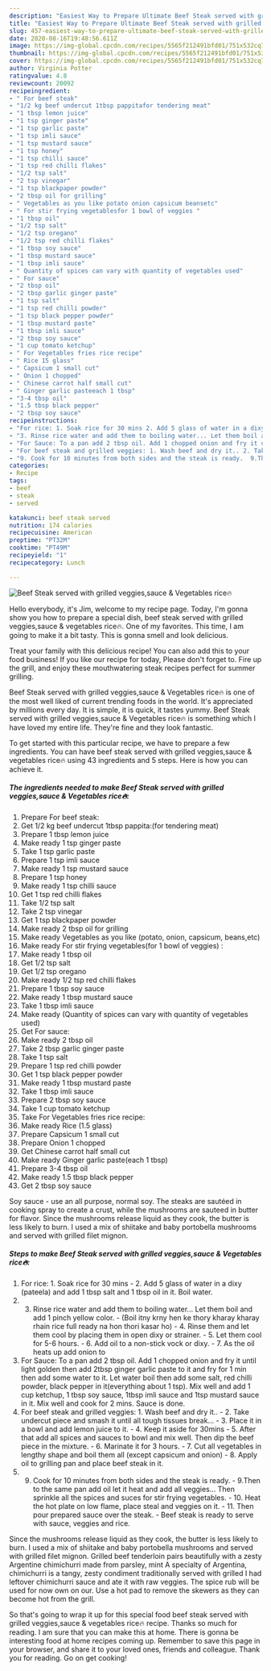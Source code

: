 ```yaml
---
description: "Easiest Way to Prepare Ultimate Beef Steak served with grilled veggies,sauce &amp;amp; Vegetables rice🔥"
title: "Easiest Way to Prepare Ultimate Beef Steak served with grilled veggies,sauce &amp;amp; Vegetables rice🔥"
slug: 457-easiest-way-to-prepare-ultimate-beef-steak-served-with-grilled-veggies-sauce-and-amp-vegetables-rice
date: 2020-08-16T19:48:56.611Z
image: https://img-global.cpcdn.com/recipes/5565f212491bfd01/751x532cq70/beef-steak-served-with-grilled-veggiessauce-vegetables-rice🔥-recipe-main-photo.jpg
thumbnail: https://img-global.cpcdn.com/recipes/5565f212491bfd01/751x532cq70/beef-steak-served-with-grilled-veggiessauce-vegetables-rice🔥-recipe-main-photo.jpg
cover: https://img-global.cpcdn.com/recipes/5565f212491bfd01/751x532cq70/beef-steak-served-with-grilled-veggiessauce-vegetables-rice🔥-recipe-main-photo.jpg
author: Virginia Potter
ratingvalue: 4.8
reviewcount: 20092
recipeingredient:
- " For beef steak"
- "1/2 kg beef undercut 1tbsp pappitafor tendering meat"
- "1 tbsp lemon juice"
- "1 tsp ginger paste"
- "1 tsp garlic paste"
- "1 tsp imli sauce"
- "1 tsp mustard sauce"
- "1 tsp honey"
- "1 tsp chilli sauce"
- "1 tsp red chilli flakes"
- "1/2 tsp salt"
- "2 tsp vinegar"
- "1 tsp blackpaper powder"
- "2 tbsp oil for grilling"
- " Vegetables as you like potato onion capsicum beansetc"
- " For stir frying vegetablesfor 1 bowl of veggies "
- "1 tbsp oil"
- "1/2 tsp salt"
- "1/2 tsp oregano"
- "1/2 tsp red chilli flakes"
- "1 tbsp soy sauce"
- "1 tbsp mustard sauce"
- "1 tbsp imli sauce"
- " Quantity of spices can vary with quantity of vegetables used"
- " For sauce"
- "2 tbsp oil"
- "2 tbsp garlic ginger paste"
- "1 tsp salt"
- "1 tsp red chilli powder"
- "1 tsp black pepper powder"
- "1 tbsp mustard paste"
- "1 tbsp imli sauce"
- "2 tbsp soy sauce"
- "1 cup tomato ketchup"
- " For Vegetables fries rice recipe"
- " Rice 15 glass"
- " Capsicum 1 small cut"
- " Onion 1 chopped"
- " Chinese carrot half small cut"
- " Ginger garlic pasteeach 1 tbsp"
- "3-4 tbsp oil"
- "1.5 tbsp black pepper"
- "2 tbsp soy sauce"
recipeinstructions:
- "For rice: 1. Soak rice for 30 mins 2. Add 5 glass of water in a dixy (pateela) and add 1 tbsp salt and 1 tbsp oil in it. Boil water."
- "3. Rinse rice water and add them to boiling water... Let them boil and add 1 pinch yellow color.  (Boil itny krny hen ke thory kharay kharay rhain rice full ready na hon thori kasar ho) 4. Rinse them and let them cool by placing them in open dixy or strainer.  5. Let them cool for 5-6 hours. 6. Add oil to a non-stick vock or dixy. 7. As the oil heats up add onion to"
- "For Sauce: To a pan add 2 tbsp oil. Add 1 chopped onion and fry it until light golden then add 2tbsp ginger garlic paste to it and fry for 1 min then add some water to it. Let water boil then add some salt, red chilli powder, black pepper in it(everything about 1 tsp). Mix well and add 1 cup ketchup, 1 tbsp soy sauce, 1tbsp imli sauce and 1tsp mustard sauce in it. Mix well and cook for 2 mins. Sauce is done."
- "For beef steak and grilled veggies: 1. Wash beef and dry it.. 2. Take undercut piece and smash it until all tough tissues break... 3. Place it in a bowl and add lemon juice to it. 4. Keep it aside for 30mins  5. After that add all spices and sauces to bowl and mix well. Then dip the beef piece in the mixture.  6. Marinate it for 3 hours.  7. Cut all vegetables in lengthy shape and boil them all (except capsicum and onion) 8. Apply oil to grilling pan and place beef steak in it."
- "9. Cook for 10 minutes from both sides and the steak is ready.  9.Then to the same pan add oil let it heat and add all veggies... Then sprinkle all the spices and suces for stir frying vegetables.  10. Heat the hot plate on low flame, place steal and veggies on it.  11. Then pour prepared sauce over the steak.  Beef steak is ready to serve with sauce, veggies and rice."
categories:
- Recipe
tags:
- beef
- steak
- served

katakunci: beef steak served 
nutrition: 174 calories
recipecuisine: American
preptime: "PT32M"
cooktime: "PT49M"
recipeyield: "1"
recipecategory: Lunch

---
```



![Beef Steak served with grilled veggies,sauce &amp; Vegetables rice🔥](https://img-global.cpcdn.com/recipes/5565f212491bfd01/751x532cq70/beef-steak-served-with-grilled-veggiessauce-vegetables-rice🔥-recipe-main-photo.jpg)

Hello everybody, it's Jim, welcome to my recipe page. Today, I'm gonna show you how to prepare a special dish, beef steak served with grilled veggies,sauce &amp; vegetables rice🔥. One of my favorites. This time, I am going to make it a bit tasty. This is gonna smell and look delicious.

Treat your family with this delicious recipe! You can also add this to your food business! If you like our recipe for today, Please don&#39;t forget to. Fire up the grill, and enjoy these mouthwatering steak recipes perfect for summer grilling.

Beef Steak served with grilled veggies,sauce &amp; Vegetables rice🔥 is one of the most well liked of current trending foods in the world. It's appreciated by millions every day. It is simple, it is quick, it tastes yummy. Beef Steak served with grilled veggies,sauce &amp; Vegetables rice🔥 is something which I have loved my entire life. They're fine and they look fantastic.


To get started with this particular recipe, we have to prepare a few ingredients. You can have beef steak served with grilled veggies,sauce &amp; vegetables rice🔥 using 43 ingredients and 5 steps. Here is how you can achieve it.

<!--inarticleads1-->

##### The ingredients needed to make Beef Steak served with grilled veggies,sauce &amp; Vegetables rice🔥:

1. Prepare  For beef steak:
1. Get 1/2 kg beef undercut 1tbsp pappita:(for tendering meat)
1. Prepare 1 tbsp lemon juice
1. Make ready 1 tsp ginger paste
1. Take 1 tsp garlic paste
1. Prepare 1 tsp imli sauce
1. Make ready 1 tsp mustard sauce
1. Prepare 1 tsp honey
1. Make ready 1 tsp chilli sauce
1. Get 1 tsp red chilli flakes
1. Take 1/2 tsp salt
1. Take 2 tsp vinegar
1. Get 1 tsp blackpaper powder
1. Make ready 2 tbsp oil for grilling
1. Make ready  Vegetables as you like (potato, onion, capsicum, beans,etc)
1. Make ready  For stir frying vegetables(for 1 bowl of veggies) :
1. Make ready 1 tbsp oil
1. Get 1/2 tsp salt
1. Get 1/2 tsp oregano
1. Make ready 1/2 tsp red chilli flakes
1. Prepare 1 tbsp soy sauce
1. Make ready 1 tbsp mustard sauce
1. Take 1 tbsp imli sauce
1. Make ready  (Quantity of spices can vary with quantity of vegetables used)
1. Get  For sauce:
1. Make ready 2 tbsp oil
1. Take 2 tbsp garlic ginger paste
1. Take 1 tsp salt
1. Prepare 1 tsp red chilli powder
1. Get 1 tsp black pepper powder
1. Make ready 1 tbsp mustard paste
1. Take 1 tbsp imli sauce
1. Prepare 2 tbsp soy sauce
1. Take 1 cup tomato ketchup
1. Take  For Vegetables fries rice recipe:
1. Make ready  Rice (1.5 glass)
1. Prepare  Capsicum 1 small cut
1. Prepare  Onion 1 chopped
1. Get  Chinese carrot half small cut
1. Make ready  Ginger garlic paste(each 1 tbsp)
1. Prepare 3-4 tbsp oil
1. Make ready 1.5 tbsp black pepper
1. Get 2 tbsp soy sauce


Soy sauce - use an all purpose, normal soy. The steaks are sautéed in cooking spray to create a crust, while the mushrooms are sauteed in butter for flavor. Since the mushrooms release liquid as they cook, the butter is less likely to burn. I used a mix of shiitake and baby portobella mushrooms and served with grilled filet mignon. 

<!--inarticleads2-->

##### Steps to make Beef Steak served with grilled veggies,sauce &amp; Vegetables rice🔥:

1. For rice: 1. Soak rice for 30 mins - 2. Add 5 glass of water in a dixy (pateela) and add 1 tbsp salt and 1 tbsp oil in it. Boil water.
1. 3. Rinse rice water and add them to boiling water... Let them boil and add 1 pinch yellow color.  - (Boil itny krny hen ke thory kharay kharay rhain rice full ready na hon thori kasar ho) - 4. Rinse them and let them cool by placing them in open dixy or strainer.  - 5. Let them cool for 5-6 hours. - 6. Add oil to a non-stick vock or dixy. - 7. As the oil heats up add onion to
1. For Sauce: To a pan add 2 tbsp oil. Add 1 chopped onion and fry it until light golden then add 2tbsp ginger garlic paste to it and fry for 1 min then add some water to it. Let water boil then add some salt, red chilli powder, black pepper in it(everything about 1 tsp). Mix well and add 1 cup ketchup, 1 tbsp soy sauce, 1tbsp imli sauce and 1tsp mustard sauce in it. Mix well and cook for 2 mins. Sauce is done.
1. For beef steak and grilled veggies: 1. Wash beef and dry it.. - 2. Take undercut piece and smash it until all tough tissues break... - 3. Place it in a bowl and add lemon juice to it. - 4. Keep it aside for 30mins  - 5. After that add all spices and sauces to bowl and mix well. Then dip the beef piece in the mixture.  - 6. Marinate it for 3 hours.  - 7. Cut all vegetables in lengthy shape and boil them all (except capsicum and onion) - 8. Apply oil to grilling pan and place beef steak in it.
1. 9. Cook for 10 minutes from both sides and the steak is ready.  - 9.Then to the same pan add oil let it heat and add all veggies... Then sprinkle all the spices and suces for stir frying vegetables.  - 10. Heat the hot plate on low flame, place steal and veggies on it.  - 11. Then pour prepared sauce over the steak.  - Beef steak is ready to serve with sauce, veggies and rice.


Since the mushrooms release liquid as they cook, the butter is less likely to burn. I used a mix of shiitake and baby portobella mushrooms and served with grilled filet mignon. Grilled beef tenderloin pairs beautifully with a zesty Argentine chimichurri made from parsley, mint A specialty of Argentina, chimichurri is a tangy, zesty condiment traditionally served with grilled I had leftover chimichurri sauce and ate it with raw veggies. The spice rub will be used for now own on our. Use a hot pad to remove the skewers as they can become hot from the grill. 

So that's going to wrap it up for this special food beef steak served with grilled veggies,sauce &amp; vegetables rice🔥 recipe. Thanks so much for reading. I am sure that you can make this at home. There is gonna be interesting food at home recipes coming up. Remember to save this page in your browser, and share it to your loved ones, friends and colleague. Thank you for reading. Go on get cooking!
